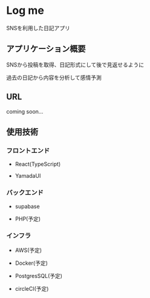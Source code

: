 # Log me

SNSを利用した日記アプリ

## アプリケーション概要

SNSから投稿を取得、日記形式にして後で見返せるように

過去の日記から内容を分析して感情予測

## URL

coming soon...

## 使用技術

### フロントエンド

- React(TypeScript)

- YamadaUI

### バックエンド

- supabase

- PHP(予定)

### インフラ

- AWS(予定)

- Docker(予定)

- PostgresSQL(予定)

- circleCI(予定)
